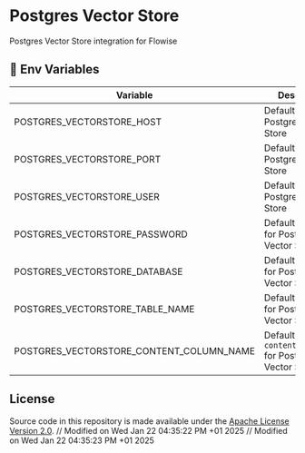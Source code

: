 # Postgres Vector Store

Postgres Vector Store integration for Flowise

## 🌱 Env Variables

| Variable                                 | Description                                           | Type   | Default     |
| ---------------------------------------- | ----------------------------------------------------- | ------ | ----------- |
| POSTGRES_VECTORSTORE_HOST                | Default `host` for Postgres Vector Store              | String |             |
| POSTGRES_VECTORSTORE_PORT                | Default `port` for Postgres Vector Store              | Number | 5432        |
| POSTGRES_VECTORSTORE_USER                | Default `user` for Postgres Vector Store              | String |             |
| POSTGRES_VECTORSTORE_PASSWORD            | Default `password` for Postgres Vector Store          | String |             |
| POSTGRES_VECTORSTORE_DATABASE            | Default `database` for Postgres Vector Store          | String |             |
| POSTGRES_VECTORSTORE_TABLE_NAME          | Default `tableName` for Postgres Vector Store         | String | documents   |
| POSTGRES_VECTORSTORE_CONTENT_COLUMN_NAME | Default `contentColumnName` for Postgres Vector Store | String | pageContent |

## License

Source code in this repository is made available under the [Apache License Version 2.0](https://github.com/FlowiseAI/Flowise/blob/master/LICENSE.md).
// Modified on Wed Jan 22 04:35:22 PM +01 2025
// Modified on Wed Jan 22 04:35:23 PM +01 2025
